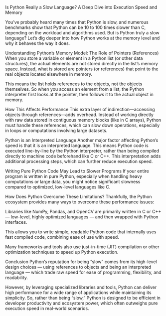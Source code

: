 Is Python Really a Slow Language? A Deep Dive into Execution Speed and Memory

You’ve probably heard many times that Python is slow, and numerous benchmarks show that Python can be 10 to 100 times slower than C, depending on the workload and algorithms used. But is Python truly a slow language? Let’s dig deeper into how Python works at the memory level and why it behaves the way it does.

Understanding Python’s Memory Model: The Role of Pointers (References)
When you store a variable or element in a Python list (or other data structures), the actual elements are not stored directly in the list’s memory space. Instead, what is stored are pointers (or references) that point to the real objects located elsewhere in memory.

This means the list holds references to the objects, not the objects themselves. So when you access an element from a list, the Python interpreter first looks at the pointer, then follows it to the actual object in memory.

How This Affects Performance
This extra layer of indirection—accessing objects through references—adds overhead. Instead of working directly with raw data stored in contiguous memory blocks (like in C arrays), Python must handle these references, which can slow down operations, especially in loops or computations involving large datasets.

Python is an Interpreted Language
Another major factor affecting Python’s speed is that it is an interpreted language. This means Python code is executed line-by-line by the Python interpreter, rather than being compiled directly to machine code beforehand like C or C++. This interpretation adds additional processing steps, which can further reduce execution speed.

Writing Pure Python Code May Lead to Slower Programs
If your entire program is written in pure Python, especially when handling heavy computations or large data, you might notice significant slowness compared to optimized, low-level languages like C.

How Does Python Overcome These Limitations?
Thankfully, the Python ecosystem provides many ways to overcome these performance issues:

Libraries like NumPy, Pandas, and OpenCV are primarily written in C or C++ — low-level, highly optimized languages — and then wrapped with Python interfaces.

This allows you to write simple, readable Python code that internally uses fast compiled code, combining ease of use with speed.

Many frameworks and tools also use just-in-time (JIT) compilation or other optimization techniques to speed up Python execution.

Conclusion
Python’s reputation for being “slow” comes from its high-level design choices — using references to objects and being an interpreted language — which trade raw speed for ease of programming, flexibility, and readability.

However, by leveraging specialized libraries and tools, Python can deliver high performance for a wide range of applications while maintaining its simplicity. So, rather than being “slow,” Python is designed to be efficient in developer productivity and ecosystem power, which often outweighs pure execution speed in real-world scenarios.

